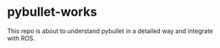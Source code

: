 # pybullet-works
This repo is about to understand pybullet in a detailed way and integrate with ROS.
